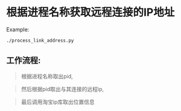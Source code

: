 
根据进程名称获取远程连接的IP地址
=============

Example:

    ./process_link_address.py
    
工作流程:
-----
   > 根据进程名称取出pid,
   
   > 然后根据pid取出与其连接的远程ip,
   
   > 最后调用淘宝ip库取出位置信息
   
